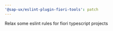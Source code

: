 ```yaml
---
'@sap-ux/eslint-plugin-fiori-tools': patch
---
```


Relax some eslint rules for fiori typescript projects
